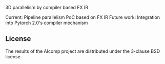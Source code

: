 3D parallelism by compiler based FX IR

Current: Pipeline parallelism PoC based on FX IR
Future work: Integration into Pytorch 2.0's compiler mechanism

## License

The results of the AIcomp project are distributed under the 3-clause BSD license.
